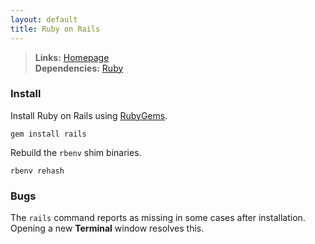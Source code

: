 ```yaml
---
layout: default
title: Ruby on Rails
---
```



> **Links:** [Homepage](http://rubyonrails.org/)  
> **Dependencies:** [Ruby](ruby.html)


### Install

Install Ruby on Rails using [RubyGems](http://rubygems.org/).

	gem install rails

Rebuild the `rbenv` shim binaries.

	rbenv rehash


### Bugs

The `rails` command reports as missing in some cases after installation. Opening a new **Terminal** window resolves this.
